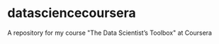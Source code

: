 datasciencecoursera
===================

A repository for my course "The Data Scientist’s Toolbox" at Coursera
